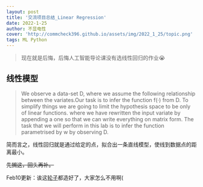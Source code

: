```yaml
---
layout: post
title: '交流项目总结_Linear Regression'
date: 2022-1-25
author: 不显电性
cover: 'http://commcheck396.github.io/assets/img/2022_1_25/topic.png'
tags: ML Python
---
```


> 现在就是后悔，后悔人工智能导论课没有选线性回归的作业😭

## 线性模型
> We observe a data-set D, where we assume the following relationship between the variates.Our task is to infer the function f(·) from D. To simplify things we are going to limit the hypothesis space to be only of linear functions. 
where we have rewritten the input variate by appending a one so that we can write everything on matrix form. The task that we will perform in this lab is to infer the function parametrised by w by observing D.

简而言之，线性回归就是通过给定的点，拟合出一条直线模型，使线到数据点的距离最小。

~~先搁这，回头再补。~~

Feb10更新：诶这[轮子](https://pytorch.org/docs/stable/torch.html)都造好了，大家怎么不用啊(